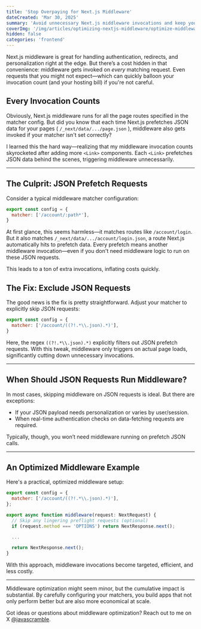 ```yaml
---
title: 'Stop Overpaying for Next.js Middleware'
dateCreated: 'Mar 30, 2025'
summary: 'Avoid unnecessary Next.js middleware invocations and keep your hosting bills under control'
coverImg: '/img/articles/optimizing-nextjs-middleware/optimize-middleware.webp'
hidden: false
categories: 'frontend'
---
```


Next.js middleware is great for handling authentication, redirects, and personalization right at the edge. But there’s a cost hidden in that convenience: middleware gets invoked on _every_ matching request. Even requests that you might not expect—which can quickly balloon your invocation count (and your hosting bill) if you're not careful.

## Every Invocation Counts

Obviously, Next.js middleware runs for all the page routes specified in the matcher config. But did you know that each time Next.js prefetches JSON data for your pages ( `/_next/data/.../page.json` ), middleware also gets invoked if your matcher isn't set correctly?

I learned this the hard way—realizing that my middleware invocation counts skyrocketed after adding more `<Link>` components. Each `<Link>` prefetches JSON data behind the scenes, triggering middleware unnecessarily.

---

## The Culprit: JSON Prefetch Requests

Consider a typical middleware matcher configuration:

```js
export const config = {
  matcher: ['/account/:path*'],
}
```

At first glance, this seems harmless—it matches routes like `/account/login`. But it also matches `/_next/data/.../account/login.json`, a route Next.js automatically hits to prefetch data. Every prefetch means another middleware invocation—even if you don't need middleware logic to run on these JSON requests.

This leads to a ton of extra invocations, inflating costs quickly.

## The Fix: Exclude JSON Requests

The good news is the fix is pretty straightforward. Adjust your matcher to explicitly skip JSON requests:

```js
export const config = {
  matcher: ['/account/((?!.*\\.json).*)'],
}
```

Here, the regex `((?!.*\\.json).*)` explicitly filters out JSON prefetch requests. With this tweak, middleware only triggers on actual page loads, significantly cutting down unnecessary invocations.

---

## When Should JSON Requests Run Middleware?

In most cases, skipping middleware on JSON requests is ideal. But there are exceptions:

- If your JSON payload needs personalization or varies by user/session.
- When real-time authentication checks on data-fetching requests are required.

Typically, though, you won’t need middleware running on prefetch JSON calls.

---

## An Optimized Middleware Example

Here's a practical, optimized middleware setup:

```js
export const config = {
  matcher: ['/account/((?!.*\\.json).*)'],
};

export async function middleware(request: NextRequest) {
  // Skip any lingering preflight requests (optional)
  if (request.method === 'OPTIONS') return NextResponse.next();

  ...

  return NextResponse.next();
}
```

With this approach, middleware invocations become targeted, efficient, and less costly.

---

Middleware optimization might seem minor, but the cumulative impact is substantial. By carefully configuring your matchers, you build apps that not only perform better but are also more economical at scale.

Got ideas or questions about middleware optimization? Reach out to me on X [@javascramble](https://x.com/javascramble).

